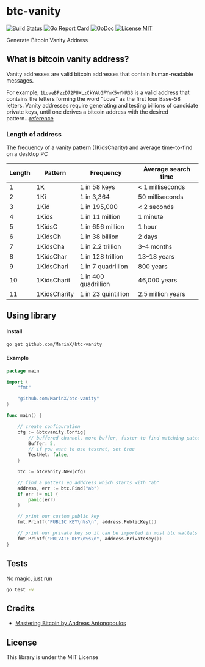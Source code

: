 # btc-vanity

[![Build Status](https://travis-ci.org/MarinX/btc-vanity.svg?branch=master)](https://travis-ci.org/MarinX/btc-vanity)
[![Go Report Card](https://goreportcard.com/badge/github.com/MarinX/btc-vanity)](https://goreportcard.com/report/github.com/MarinX/btc-vanity)
[![GoDoc](https://godoc.org/github.com/MarinX/btc-vanity?status.svg)](https://godoc.org/github.com/MarinX/btc-vanity)
[![License MIT](https://img.shields.io/badge/license-MIT-brightgreen.svg?style=flat)](LICENSE)

Generate Bitcoin Vanity Address

## What is bitcoin vanity address?
Vanity addresses are valid bitcoin addresses that contain human-readable messages. 

For example, `1LoveBPzzD72PUXLzCkYAtGFYmK5vYNR33` is a valid address that contains the letters forming the word "Love" as the first four Base-58 letters. Vanity addresses require generating and testing billions of candidate private keys, until one derives a bitcoin address with the desired pattern...[reference](https://github.com/bitcoinbook/bitcoinbook/blob/develop/ch04.asciidoc)


### Length of address
The frequency of a vanity pattern (1KidsCharity) and average time-to-find on a desktop PC

| Length | Pattern      | Frequency            | Average search time |
|--------|--------------|----------------------|---------------------|
| 1      | 1K           | 1 in 58 keys         | < 1 milliseconds    |
| 2      | 1Ki          | 1 in 3,364           | 50 milliseconds     |
| 3      | 1Kid         | 1 in 195,000         | < 2 seconds         |
| 4      | 1Kids        | 1 in 11 million      | 1 minute            |
| 5      | 1KidsC       | 1 in 656 million     | 1 hour              |
| 6      | 1KidsCh      | 1 in 38 billion      | 2 days              |
| 7      | 1KidsCha     | 1 in 2.2 trillion    | 3–4 months          |
| 8      | 1KidsChar    | 1 in 128 trillion    | 13–18 years         |
| 9      | 1KidsChari   | 1 in 7 quadrillion   | 800 years           |
| 10     | 1KidsCharit  | 1 in 400 quadrillion | 46,000 years        |
| 11     | 1KidsCharity | 1 in 23 quintillion  | 2.5 million years   |

## Using library
#### Install
```sh
go get github.com/MarinX/btc-vanity
```

#### Example

```go
package main

import (
	"fmt"

	"github.com/MarinX/btc-vanity"
)

func main() {

	// create configuration
	cfg := &btcvanity.Config{
		// buffered channel, more buffer, faster to find matching pattern
		Buffer: 5,
		// if you want to use testnet, set true
		TestNet: false,
	}

	btc := btcvanity.New(cfg)

	// find a patters eg adddress which starts with "ab"
	address, err := btc.Find("ab")
	if err != nil {
		panic(err)
	}

	// print our custom public key
	fmt.Printf("PUBLIC KEY\n%s\n", address.PublicKey())

	// print our private key so it can be imported in most btc wallets
	fmt.Printf("PRIVATE KEY\n%s\n", address.PrivateKey())
}

```

## Tests
No magic, just run

```sh
go test -v
```

## Credits
- [Mastering Bitcoin by Andreas Antonopoulos](https://github.com/bitcoinbook/bitcoinbook)

## License
This library is under the MIT License

